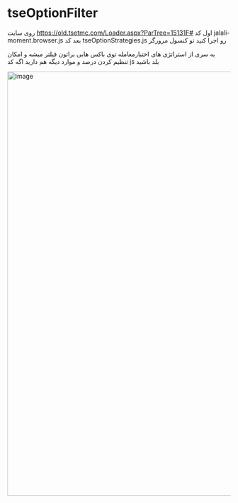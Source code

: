 ﻿# tseOptionFilter


 روی سایت https://old.tsetmc.com/Loader.aspx?ParTree=15131F#  اول کد jalali-moment.browser.js بعد کد tseOptionStrategies.js رو اجرا کنید تو کنسول مرورگر 

یه سری از استراتژی های اختیارمعامله توی باکس هایی براتون فیلتر میشه و امکان تنظیم کردن درصد و موارد دیگه هم دارید اگه کد js بلد باشید

<img width="1735" height="957" alt="image" src="https://github.com/user-attachments/assets/11ee679b-f45f-44c8-9160-7f698c49c10d" />

